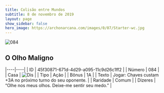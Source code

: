 ```yaml
---
title: Colisão entre Mundos
subtitle: 8 de novembro de 2019
layout: page
show_sidebar: false
hero_image: https://archonarcana.com/images/0/07/Starter-wc.jpg
---
```


![084](https://cdn.keyforgegame.com/media/card_front/pt/452_084_F6QR3RG75JH2_pt.png)

## O Olho Maligno

|----|----|
| ID | 45f30871-671d-4d29-a095-11c9d26c1ff2 |
| Número | 084 |
| Casa | ![Dis](https://archonarcana.com/images/thumb/e/e8/Dis.png/22px-Dis.png "Dis") |
| Tipo | Ação |
| Bônus | 1A |
| Texto | Jogar: Chaves custam +3A no próximo turno do seu oponente. |
| Raridade | Comum |
| Dizeres | “Olhe nos meus olhos. Deixe-me sentir seu medo.” |
